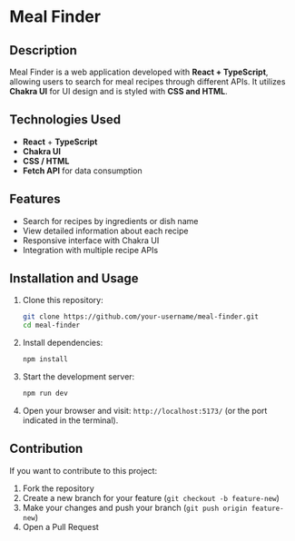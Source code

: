 # Meal Finder

## Description
Meal Finder is a web application developed with **React + TypeScript**, allowing users to search for meal recipes through different APIs. It utilizes **Chakra UI** for UI design and is styled with **CSS and HTML**.

## Technologies Used
- **React** + **TypeScript**
- **Chakra UI**
- **CSS / HTML**
- **Fetch API** for data consumption

## Features
- Search for recipes by ingredients or dish name
- View detailed information about each recipe
- Responsive interface with Chakra UI
- Integration with multiple recipe APIs

## Installation and Usage
1. Clone this repository:
   ```bash
   git clone https://github.com/your-username/meal-finder.git
   cd meal-finder
   ```
2. Install dependencies:
   ```bash
   npm install
   ```
3. Start the development server:
   ```bash
   npm run dev
   ```
4. Open your browser and visit: `http://localhost:5173/` (or the port indicated in the terminal).

## Contribution
If you want to contribute to this project:
1. Fork the repository
2. Create a new branch for your feature (`git checkout -b feature-new`)
3. Make your changes and push your branch (`git push origin feature-new`)
4. Open a Pull Request

